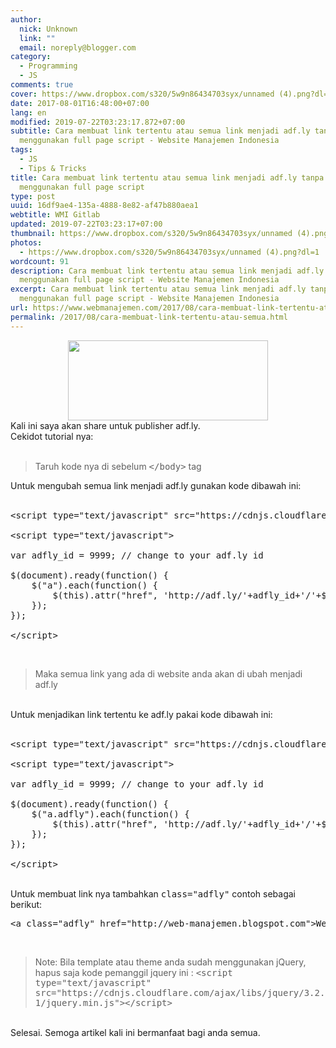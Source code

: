 ```yaml
---
author:
  nick: Unknown
  link: ""
  email: noreply@blogger.com
category:
  - Programming
  - JS
comments: true
cover: https://www.dropbox.com/s320/5w9n86434703syx/unnamed (4).png?dl=1
date: 2017-08-01T16:48:00+07:00
lang: en
modified: 2019-07-22T03:23:17.872+07:00
subtitle: Cara membuat link tertentu atau semua link menjadi adf.ly tanpa
  menggunakan full page script - Website Manajemen Indonesia
tags:
  - JS
  - Tips & Tricks
title: Cara membuat link tertentu atau semua link menjadi adf.ly tanpa
  menggunakan full page script
type: post
uuid: 16df9ae4-135a-4888-8e82-af47b880aea1
webtitle: WMI Gitlab
updated: 2019-07-22T03:23:17+07:00
thumbnail: https://www.dropbox.com/s320/5w9n86434703syx/unnamed (4).png?dl=1
photos:
  - https://www.dropbox.com/s320/5w9n86434703syx/unnamed (4).png?dl=1
wordcount: 91
description: Cara membuat link tertentu atau semua link menjadi adf.ly tanpa
  menggunakan full page script - Website Manajemen Indonesia
excerpt: Cara membuat link tertentu atau semua link menjadi adf.ly tanpa
  menggunakan full page script - Website Manajemen Indonesia
url: https://www.webmanajemen.com/2017/08/cara-membuat-link-tertentu-atau-semua.html
permalink: /2017/08/cara-membuat-link-tertentu-atau-semua.html
---
```


<div class="separator" style="clear: both; text-align: center;"><a href="https://www.dropbox.com/s/5w9n86434703syx/unnamed%20(4).png?dl=1" imageanchor="1" style="margin-left: 1em; margin-right: 1em;" rel="noopener noreferer nofollow"><img border="0" data-original-height="200" data-original-width="500" height="128" src="https://www.dropbox.com/s320/5w9n86434703syx/unnamed%20(4).png?dl=1" width="320"></a></div>Kali ini saya akan share untuk publisher adf.ly.<br>Cekidot tutorial nya:<br><br><blockquote>Taruh kode nya di sebelum <kbd>&lt;/body&gt;</kbd> tag</blockquote>Untuk mengubah semua link menjadi adf.ly gunakan kode dibawah ini:<br><br><pre>&lt;script type="text/javascript" src="https://cdnjs.cloudflare.com/ajax/libs/jquery/3.2.1/jquery.min.js"&gt;&lt;/script&gt;<br><br>&lt;script type="text/javascript"&gt;<br><br>var adfly_id = 9999; // change to your adf.ly id<br><br>$(document).ready(function() {<br>&nbsp; &nbsp; $("a").each(function() {<br>&nbsp; &nbsp; &nbsp; &nbsp; $(this).attr("href", 'http://adf.ly/'+adfly_id+'/'+$(this).attr("href"));<br>&nbsp; &nbsp; }); &nbsp; <br>});<br><br>&lt;/script&gt;</pre><br><blockquote>Maka semua link yang ada di website anda akan di ubah menjadi adf.ly</blockquote><br>Untuk menjadikan link tertentu ke adf.ly pakai kode dibawah ini:<br><br><pre>&lt;script type="text/javascript" src="https://cdnjs.cloudflare.com/ajax/libs/jquery/3.2.1/jquery.min.js"&gt;&lt;/script&gt;<br><br>&lt;script type="text/javascript"&gt;<br><br>var adfly_id = 9999; // change to your adf.ly id<br><br>$(document).ready(function() {<br>&nbsp; &nbsp; $("a.adfly").each(function() {<br>&nbsp; &nbsp; &nbsp; &nbsp; $(this).attr("href", 'http://adf.ly/'+adfly_id+'/'+$(this).attr("href"));<br>&nbsp; &nbsp; }); &nbsp; <br>});<br><br>&lt;/script&gt;</pre><br>Untuk membuat link nya tambahkan <kbd>class="adfly"</kbd> contoh sebagai berikut:<br><pre>&lt;a class="adfly" href="http://web-manajemen.blogspot.com"&gt;Web&lt;/a&gt;</pre><br><blockquote>Note: Bila template atau theme anda sudah menggunakan jQuery, hapus saja kode pemanggil jquery ini : <kbd>&lt;script type="text/javascript" src="https://cdnjs.cloudflare.com/ajax/libs/jquery/3.2.1/jquery.min.js"&gt;&lt;/script&gt;</kbd></blockquote><br>Selesai. Semoga artikel kali ini bermanfaat bagi anda semua.